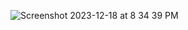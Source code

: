 ![Screenshot 2023-12-18 at 8 34 39 PM](https://github.com/tahadarwesh1/swiftUi/assets/58812384/1b8d8cd7-8fd6-4ee7-8d2f-5e1d903b9bad)
